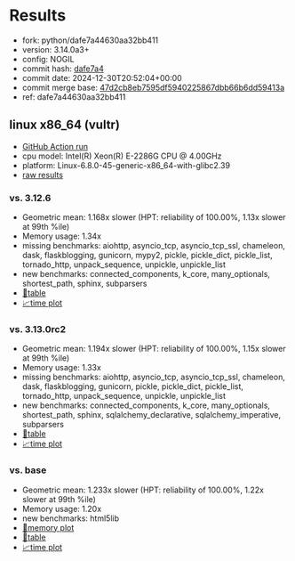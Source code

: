 # Results

- fork: python/dafe7a44630aa32bb411
- version: 3.14.0a3+
- config: NOGIL
- commit hash: [dafe7a4](https://github.com/python/cpython/commit/dafe7a4)
- commit date: 2024-12-30T20:52:04+00:00
- commit merge base: [47d2cb8eb7595df5940225867dbb66b6dd59413a](https://github.com/python/cpython/commit/47d2cb8eb7595df5940225867dbb66b6dd59413a)
- ref: dafe7a44630aa32bb411

## linux x86_64 (vultr)

- [GitHub Action run](https://github.com/facebookexperimental/free-threading-benchmarking/actions/runs/12553563219)
- cpu model: Intel(R) Xeon(R) E-2286G CPU @ 4.00GHz
- platform: Linux-6.8.0-45-generic-x86_64-with-glibc2.39
- [raw results](bm-20241230-vultr-x86_64-python-dafe7a44630aa32bb411-3.14.0a3%2B-dafe7a4.json)

### vs. 3.12.6

- Geometric mean: 1.168x slower (HPT: reliability of 100.00%, 1.13x slower at 99th %ile)
- Memory usage: 1.34x
- missing benchmarks: aiohttp, asyncio_tcp, asyncio_tcp_ssl, chameleon, dask, flaskblogging, gunicorn, mypy2, pickle, pickle_dict, pickle_list, tornado_http, unpack_sequence, unpickle, unpickle_list
- new benchmarks: connected_components, k_core, many_optionals, shortest_path, sphinx, subparsers
- [📄table](bm-20241230-vultr-x86_64-python-dafe7a44630aa32bb411-3.14.0a3%2B-dafe7a4-vs-3.12.6.md)
- [📈time plot](bm-20241230-vultr-x86_64-python-dafe7a44630aa32bb411-3.14.0a3%2B-dafe7a4-vs-3.12.6.svg)

### vs. 3.13.0rc2

- Geometric mean: 1.194x slower (HPT: reliability of 100.00%, 1.15x slower at 99th %ile)
- Memory usage: 1.33x
- missing benchmarks: aiohttp, asyncio_tcp, asyncio_tcp_ssl, chameleon, dask, flaskblogging, gunicorn, pickle, pickle_dict, pickle_list, tornado_http, unpack_sequence, unpickle, unpickle_list
- new benchmarks: connected_components, k_core, many_optionals, shortest_path, sphinx, sqlalchemy_declarative, sqlalchemy_imperative, subparsers
- [📄table](bm-20241230-vultr-x86_64-python-dafe7a44630aa32bb411-3.14.0a3%2B-dafe7a4-vs-3.13.0rc2.md)
- [📈time plot](bm-20241230-vultr-x86_64-python-dafe7a44630aa32bb411-3.14.0a3%2B-dafe7a4-vs-3.13.0rc2.svg)

### vs. base

- Geometric mean: 1.233x slower (HPT: reliability of 100.00%, 1.22x slower at 99th %ile)
- Memory usage: 1.20x
- new benchmarks: html5lib
- [🧠memory plot](bm-20241230-vultr-x86_64-python-dafe7a44630aa32bb411-3.14.0a3%2B-dafe7a4-vs-base-mem.svg)
- [📄table](bm-20241230-vultr-x86_64-python-dafe7a44630aa32bb411-3.14.0a3%2B-dafe7a4-vs-base.md)
- [📈time plot](bm-20241230-vultr-x86_64-python-dafe7a44630aa32bb411-3.14.0a3%2B-dafe7a4-vs-base.svg)

